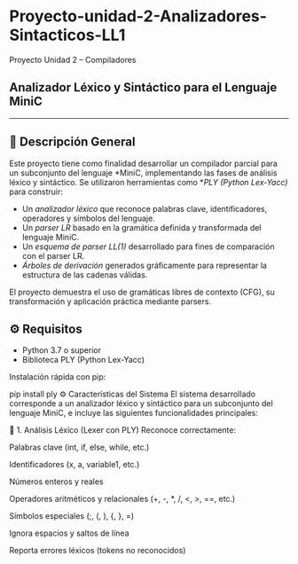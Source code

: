# Proyecto-unidad-2-Analizadores-Sintacticos-LL1

Proyecto Unidad 2 – Compiladores  
## Analizador Léxico y Sintáctico para el Lenguaje MiniC

---

## 📘 Descripción General

Este proyecto tiene como finalidad desarrollar un compilador parcial para un subconjunto del lenguaje *MiniC, implementando las fases de análisis léxico y sintáctico. Se utilizaron herramientas como **PLY (Python Lex-Yacc)* para construir:

- Un *analizador léxico* que reconoce palabras clave, identificadores, operadores y símbolos del lenguaje.
- Un *parser LR* basado en la gramática definida y transformada del lenguaje MiniC.
- Un *esquema de parser LL(1)* desarrollado para fines de comparación con el parser LR.
- *Árboles de derivación* generados gráficamente para representar la estructura de las cadenas válidas.

El proyecto demuestra el uso de gramáticas libres de contexto (CFG), su transformación y aplicación práctica mediante parsers.
## ⚙️ Requisitos

- Python 3.7 o superior
- Biblioteca PLY (Python Lex-Yacc)

Instalación rápida con pip:


pip install ply
⚙️ Características del Sistema
El sistema desarrollado corresponde a un analizador léxico y sintáctico para un subconjunto del lenguaje MiniC, e incluye las siguientes funcionalidades principales:

🔹 1. Análisis Léxico (Lexer con PLY)
Reconoce correctamente:

Palabras clave (int, if, else, while, etc.)

Identificadores (x, a, variable1, etc.)

Números enteros y reales

Operadores aritméticos y relacionales (+, -, *, /, <, >, ==, etc.)

Símbolos especiales (;, (, ), {, }, =)

Ignora espacios y saltos de línea

Reporta errores léxicos (tokens no reconocidos)
